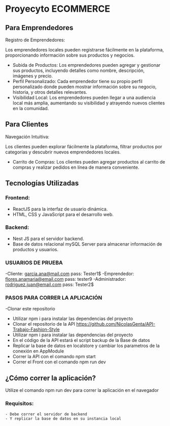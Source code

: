 # Proyecyto ECOMMERCE

## Para Emprendedores
Registro de Emprendedores:

Los emprendedores locales pueden registrarse fácilmente en la plataforma, proporcionando información sobre sus productos y negocios.

- Subida de Productos:
Los emprendedores pueden agregar y gestionar sus productos, incluyendo detalles como nombre, descripción, imágenes y precio.
- Perfil Personalizado:
Cada emprendedor tiene su propio perfil personalizado donde pueden mostrar información sobre su negocio, historia, y otros detalles relevantes.
- Visibilidad Local:
Los emprendedores pueden llegar a una audiencia local más amplia, aumentando su visibilidad y atrayendo nuevos clientes en la comunidad.

## Para Clientes
Navegación Intuitiva:

Los clientes pueden explorar fácilmente la plataforma, filtrar productos por categorías y descubrir nuevos emprendedores locales.
- Carrito de Compras:
Los clientes pueden agregar productos al carrito de compras y realizar pedidos en línea de manera conveniente.

## Tecnologías Utilizadas
### Frontend:
- ReactJS para la interfaz de usuario dinámica.
- HTML, CSS y JavaScript para el desarrollo web.

### Backend:
- Nest JS para el servidor backend.
- Base de datos relacional mySQL Server para almacenar información de productos y usuarios.

### USUARIOS DE PRUEBA
-Cliente: garcia.ana@mail.com pass: Tester1$
-Emprendedor: flores.anamaria@email.com pass: tester9
-Administrador: rodriguez.juan@email.com pass: Tester2$

### PASOS PARA CORRER LA APLICACIÓN
-Clonar este repositorio
- Utilizar npm i para instalar las dependencias del proyecto
- Clonar el repositorio de la API https://github.com/NicolasGenta/API-Trabajo-Fashion-Style
- Utilizar npm i para instalar las dependencias del proyecto
- En el código de la API estará el script backup de la Base de datos
- Replicar la base de datos en localstore y cambiar los parametros de la conexión en AppModule
- Correr la API con el comando npm start
- Correr el Front con el comando npm run dev


## ¿Cómo correr la aplicación?

Utilize el comando npm run dev para correr la aplicación en el navegador

### Requisitos:
    - Debe correr el servidor de backend
    - Y replicar la base de datos en su instancia local
